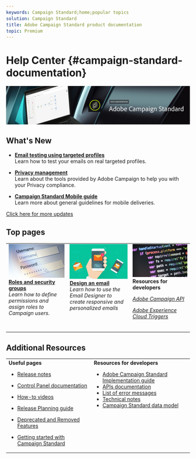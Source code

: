 ```yaml
---
keywords: Campaign Standard;home;popular topics
solution: Campaign Standard
title: Adobe Campaign Standard product documentation
topic: Premium
---
```


# Help Center {#campaign-standard-documentation}

![](start/using/assets/do-not-localize/banner_acs_doc.jpg) 

## What's New

* **[Email testing using targeted profiles](sending/using/testing-messages-using-target.md)**<br/>
Learn how to test your emails on real targeted profiles.

* **[Privacy management](https://helpx.adobe.com/campaign/kb/campaign-privacy.html)**<br/>
Learn about the tools provided by Adobe Campaign to help you with your Privacy compliance.

* **[Campaign Standard Mobile guide](https://helpx.adobe.com/campaign/kb/acs-mobile.html)**<br/>
Learn more about general guidelines for mobile deliveries.

[Click here for more updates](rn/using/documentation-updates.md)

## Top pages

 <table>
<tr>
  <td valign="top">
    <a href="administration/using/about-access-management.md">
      <img alt="Roles" src="start/using/assets/roles.png"/>
    </a>
    <div>
    <a href="administration/using/about-access-management.md"><strong>Roles and security groups</strong></a>
    </div>
    <em>Learn how to define permissions and assign roles to Campaign users.</em>
    <br>
  </td>
  <td valign="top">
    <a href="designing/using/designing-content-in-adobe-campaign.md">
      <img alt="Designer" src="start/using/assets/design.png" />
    </a>
    <div>
    <a href="designing/using/designing-content-in-adobe-campaign.md"><strong>Design an email</strong></a>
    </div>
    <em>Learn how to use the Email Designer to create responsive and personalized emails</em>
    <br>
  </td>
  <td valign="top">
       <img alt="Developers" src="start/using/assets/dev.png" />
    <div>
    <strong>Resources for developers</strong>
    </div>
    <p><em><a href="api/using/about-campaign-standard-apis.md">Adobe Campaign API</a></em></p>
    <p><em><a href="integrating/using/about-adobe-experience-cloud-triggers.md">Adobe Experience Cloud Triggers</a></em></p>
    <br>
  </td>
</tr>
</table>

## Additional Resources

<table>
<tr>
  <td valign="top"><strong>Useful pages</strong>
  
* [Release notes](rn/using/release-notes.md)
* [Control Panel documentation](https://docs.adobe.com/content/help/en/control-panel/using/control-panel-home.html)
* [How-to videos](https://docs.adobe.com/content/help/en/campaign-learn/campaign-standard-tutorials/overview.html)
* [Release Planning guide](https://helpx.adobe.com/campaign/kb/acs-release-planning.html)
* [Deprecated and Removed Features](https://helpx.adobe.com/campaign/kb/acs-deprecated-and-removed-features.html)
* [Getting started with Campaign Standard](start/using/campaign-orchestration.md)

  </td>
  <td valign="top"><strong>Resources for developers</strong>
  
  * [Adobe Campaign Standard Implementation guide](https://helpx.adobe.com/campaign/kb/campaign-standard-implementation-guide.html)
  * [APIs documentation](api/using/about-campaign-standard-apis.md)
  * [List of error messages](https://docs.adobe.com/content/help/en/campaign-classic/technicalresources/error_messages/error_codes.html)
  * [Technical notes](https://helpx.adobe.com/campaign/kb/acs-article-list.html)
  * [Campaign Standard data model](developing/using/datamodel-introduction.md)

  </td>
</tr>
</table>

